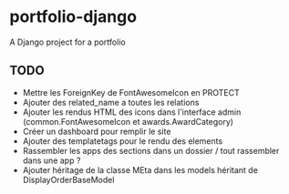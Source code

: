 # portfolio-django
A Django project for a portfolio

## TODO
- Mettre les ForeignKey de FontAwesomeIcon en PROTECT
- Ajouter des related_name a toutes les relations
- Ajouter les rendus HTML des icons dans l'interface admin (common.FontAwesomeIcon et awards.AwardCategory)
- Créer un dashboard pour remplir le site
- Ajouter des templatetags pour le rendu des elements
- Rassembler les apps des sections dans un dossier / tout rassembler dans une app ?
- Ajouter héritage de la classe MEta dans les models héritant de DisplayOrderBaseModel

